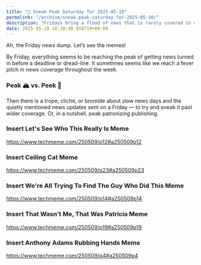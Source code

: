 ```yaml
---
title: "🔮 Sneak Peak Saturday for 2025-05-10"
permalink: "/archive/sneak-peak-saturday-for-2025-05-10/"
description: "Fridays bring a flood of news that is rarely covered in depth."
date: 2025-05-10 18:30:40.858719+00:00
---
```


<p>Ah, the Friday news dump. Let’s see the memes!</p><p>By Friday, everything seems to be reaching the peak of getting news turned in before a deadline or dread-line. It sometimes seems like we reach a fever pitch in news coverage throughout the week.</p><h3>Peak 🏔️ vs. Peek 👀</h3><p>Then there is a trope, cliché, or bromide about slow news days and the quietly mentioned news updates sent on a Friday — to try and sneak it past wider coverage. Or, in a nutshell, peak patronizing publishing.</p><h3>Insert Let's See Who This Really Is Meme</h3><p><a target="_blank" rel="noopener noreferrer nofollow" href="https://www.techmeme.com/250509/p12#a250509p12">https://www.techmeme.com/250509/p12#a250509p12</a></p><h3>Insert Ceiling Cat Meme</h3><p><a target="_blank" rel="noopener noreferrer nofollow" href="https://www.techmeme.com/250509/p23#a250509p23">https://www.techmeme.com/250509/p23#a250509p23</a></p><h3>Insert We're All Trying To Find The Guy Who Did This Meme</h3><p><a target="_blank" rel="noopener noreferrer nofollow" href="https://www.techmeme.com/250509/p14#a250509p14">https://www.techmeme.com/250509/p14#a250509p14</a></p><h3>Insert That Wasn't Me, That Was Patricia Meme</h3><p><a target="_blank" rel="noopener noreferrer nofollow" href="https://www.techmeme.com/250509/p19#a250509p19">https://www.techmeme.com/250509/p19#a250509p19</a></p><h3>Insert Anthony Adams Rubbing Hands Meme</h3><p><a target="_blank" rel="noopener noreferrer nofollow" href="https://www.techmeme.com/250509/p4#a250509p4">https://www.techmeme.com/250509/p4#a250509p4</a></p>